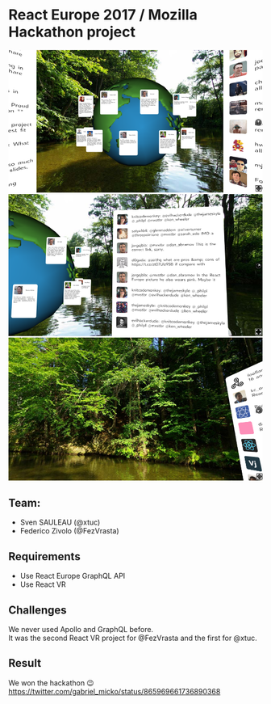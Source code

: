 # React Europe 2017 / Mozilla Hackathon project

![Screenshot1](.github/Screenshot1.png)
![Screenshot2](.github/Screenshot2.png)
![Screenshot3](.github/Screenshot3.png)

## Team:

- Sven SAULEAU (@xtuc)
- Federico Zivolo (@FezVrasta)

## Requirements

- Use React Europe GraphQL API
- Use React VR

## Challenges

We never used Apollo and GraphQL before.  
It was the second React VR project for @FezVrasta and the first for @xtuc.

## Result

We won the hackathon 😉
https://twitter.com/gabriel_micko/status/865969661736890368